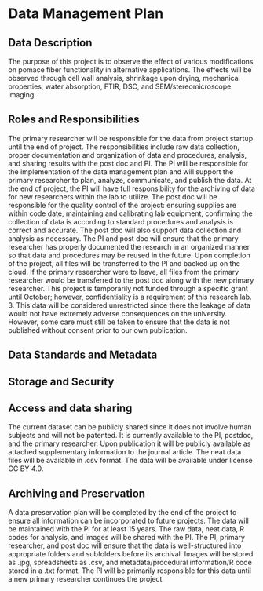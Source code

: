 # Data Management Plan

## Data Description

The purpose of this project is to observe the effect of various modifications on pomace fiber functionality in alternative applications. The effects will be observed through cell wall analysis, shrinkage upon drying, mechanical properties, water absorption, FTIR, DSC, and SEM/stereomicroscope imaging. 

## Roles and Responsibilities

The primary researcher will be responsible for the data from project startup until the end of project. The responsibilities include raw data collection, proper documentation and organization of data and procedures, analysis, and sharing results with the post doc and PI. The PI will be responsible for the implementation of the data management plan and will support the primary researcher to plan, analyze, communicate, and publish the data. At the end of project, the PI will have full responsibility for the archiving of data for new researchers within the lab to utilize. The post doc will be responsible for the quality control of the project: ensuring supplies are within code date, maintaining and calibrating lab equipment, confirming the collection of data is according to standard procedures and analysis is correct and accurate. The post doc will also support data collection and analysis as necessary. The PI and post doc will ensure that the primary researcher has properly documented the research in an organized manner so that data and procedures may be reused in the future. Upon completion of the project, all files will be transferred to the PI and backed up on the cloud. If the primary researcher were to leave, all files from the primary researcher would be transferred to the post doc along with the new primary researcher. This project is temporarily not funded through a specific grant until October; however, confidentiality is a requirement of this research lab. 3.	This data will be considered unrestricted since there the leakage of data would not have extremely adverse consequences on the university. However, some care must still be taken to ensure that the data is not published without consent prior to our own publication.

## Data Standards and Metadata
## Storage and Security
## Access and data sharing
The current dataset can be publicly shared since it does not involve human subjects and will not be patented. It is currently available to the PI, postdoc, and the primary researcher. Upon publication it will be publicly available as attached supplementary information to the journal article. The neat data files will be available in .csv format. The data will be available under license CC BY 4.0. 
## Archiving and Preservation
A data preservation plan will be completed by the end of the project to ensure all information can be incorporated to future projects. The data will be maintained with the PI for at least 15 years. The raw data, neat data, R codes for analysis, and images will be shared with the PI. The PI, primary researcher, and post doc will ensure that the data is well-structured into appropriate folders and subfolders before its archival. Images will be stored as .jpg, spreadsheets as .csv, and metadata/procedural information/R code stored in a .txt format. The PI will be primarily responsible for this data until a new primary researcher continues the project. 


